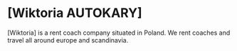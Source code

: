 # [Wiktoria AUTOKARY]

[Wiktoria] is a rent coach company situated in Poland. We rent coaches and travel all around europe and scandinavia.

